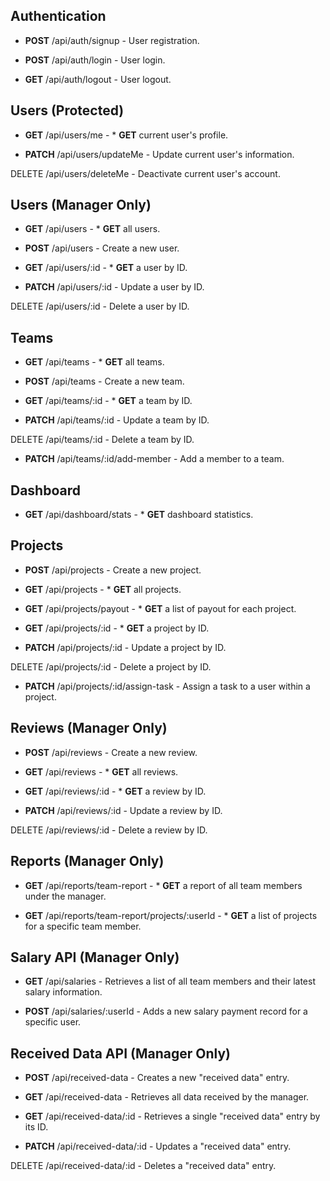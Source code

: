 ## Authentication
* **POST** /api/auth/signup - User registration.

* **POST** /api/auth/login - User login.

* **GET** /api/auth/logout - User logout.

## Users (Protected)
* **GET** /api/users/me - * **GET** current user's profile.

* **PATCH** /api/users/updateMe - Update current user's information.

DELETE /api/users/deleteMe - Deactivate current user's account.

## Users (Manager Only)
* **GET** /api/users - * **GET** all users.

* **POST** /api/users - Create a new user.

* **GET** /api/users/:id - * **GET** a user by ID.

* **PATCH** /api/users/:id - Update a user by ID.

DELETE /api/users/:id - Delete a user by ID.

## Teams
* **GET** /api/teams - * **GET** all teams.

* **POST** /api/teams - Create a new team.

* **GET** /api/teams/:id - * **GET** a team by ID.

* **PATCH** /api/teams/:id - Update a team by ID.

DELETE /api/teams/:id - Delete a team by ID.

* **PATCH** /api/teams/:id/add-member - Add a member to a team.

## Dashboard
* **GET** /api/dashboard/stats - * **GET** dashboard statistics.

## Projects
* **POST** /api/projects - Create a new project.

* **GET** /api/projects - * **GET** all projects.

* **GET** /api/projects/payout - * **GET** a list of payout for each project.

* **GET** /api/projects/:id - * **GET** a project by ID.

* **PATCH** /api/projects/:id - Update a project by ID.

DELETE /api/projects/:id - Delete a project by ID.

* **PATCH** /api/projects/:id/assign-task - Assign a task to a user within a project.

## Reviews (Manager Only)
* **POST** /api/reviews - Create a new review.

* **GET** /api/reviews - * **GET** all reviews.

* **GET** /api/reviews/:id - * **GET** a review by ID.

* **PATCH** /api/reviews/:id - Update a review by ID.

DELETE /api/reviews/:id - Delete a review by ID.

## Reports (Manager Only)
* **GET** /api/reports/team-report - * **GET** a report of all team members under the manager.

* **GET** /api/reports/team-report/projects/:userId - * **GET** a list of projects for a specific team member.

## Salary API (Manager Only)
* **GET** /api/salaries - Retrieves a list of all team members and their latest salary information.

* **POST** /api/salaries/:userId - Adds a new salary payment record for a specific user.

## Received Data API (Manager Only)
* **POST** /api/received-data - Creates a new "received data" entry.

* **GET** /api/received-data - Retrieves all data received by the manager.

* **GET** /api/received-data/:id - Retrieves a single "received data" entry by its ID.

* **PATCH** /api/received-data/:id - Updates a "received data" entry.

DELETE /api/received-data/:id - Deletes a "received data" entry.